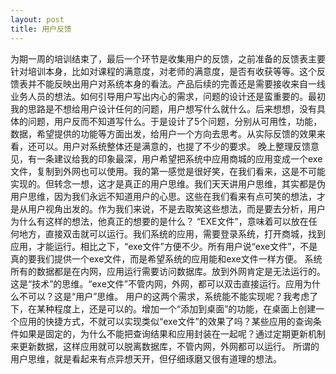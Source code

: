 ```yaml
---
layout: post
title: 用户反馈
---
```

为期一周的培训结束了，最后一个环节是收集用户的反馈，之前准备的反馈表主要针对培训本身，比如对课程的满意度，对老师的满意度，是否有收获等等。这个反馈表并不能反映出用户对系统本身的看法。产品后续的完善还是需要接收来自一线业务人员的想法。如何引导用户写出内心的需求，问题的设计还是蛮重要的。最初我的思路是不想给用户设计任何的问题，用户想写什么就什么。后来想想，没有具体的问题，用户反而不知道写什么。于是设计了5个问题，分别从可用性，功能，数据，希望提供的功能等方面出发，给用户一个方向去思考。从实际反馈的效果来看，还可以。用户对系统整体还是满意的，也提了不少的要求。
晚上整理反馈意见，有一条建议给我的印象最深，用户希望把系统中应用商城的应用变成一个exe文件，复制到外网也可以使用。我的第一感觉是很好笑，在我们看来，这是不可能实现的。但转念一想，这才是真正的用户思维。我们天天讲用户思维，其实都是伪用户思维，因为我们永远不知道用户的心思。这些在我们看来有点可笑的想法，才是从用户视角出发的。作为我们来说，不是去取笑这些想法，而是要去分析，用户为什么有这样的想法，他真正的想要的是什么？
“EXE文件”，意味着可以放在任何地方，直接双击就可以运行。我们系统的应用，需要登录系统，打开商城，找到应用，才能运行。相比之下，“exe文件”方便不少。所有用户说“exe文件”，不是真的要我们提供一个exe文件，而是希望系统的应用能和exe文件一样方便。
系统所有的数据都是在内网，应用运行需要访问数据库。放到外网肯定是无法运行的。这是“技术”的思维。“exe文件”不管内网，外网，都可以双击直接运行。应用为什么不可以？这是“用户”思维。
用户的这两个需求，系统能不能实现呢？我考虑了下，在某种程度上，还是可以的。增加一个“添加到桌面”的功能，在桌面上创建一个应用的快捷方式，不就可以实现类似“exe文件”的效果了吗？某些应用的查询条件如果是固定的，为什么不能把查询结果和应用封装在一起呢？通过定期更新机制来更新数据，这样应用就可以脱离数据库，不管内网，外网都可以运行。
所谓的用户思维，就是看起来有点异想天开，但仔细琢磨又很有道理的想法。